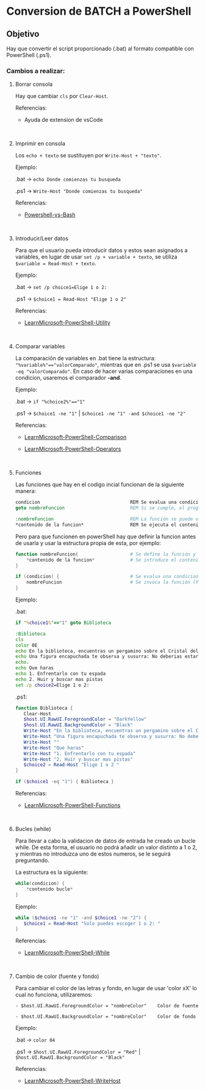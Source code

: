 # Conversion de BATCH a PowerShell

## Objetivo
Hay que convertir el script proporcionado (.bat) al formato compatible con PowerShell (.ps1). 

### Cambios a realizar:

1. Borrar consola
   
    Hay que cambiar `cls` por `Clear-Host`.

    Referencias: 
    - Ayuda de extension de vsCode

<br>

2. Imprimir en consola
   
   Los `echo + texto` se sustituyen por `Write-Host + "texto"`.

    Ejemplo:
    
    .bat -> `echo Donde comienzas tu busqueda` 

    .ps1 -> `Write-Host "Donde comienzas tu busqueda"`

    Referencias: 
    - [Powershell-vs-Bash](https://jesustorres.hashnode.dev/powershell-vs-bash-para-usuarios-de-linux?utm_source=chatgpt.com)

<br>

3. Introducir/Leer datos
   
   Para que el usuario pueda introducir datos y estos sean asignados a variables, en lugar de usar `set /p + variable + texto`, se utiliza `$variable = Read-Host + texto`.

    Ejemplo:
    
    .bat -> `set /p choice1=Elige 1 o 2: ` 

    .ps1 -> `$choice1 = Read-Host "Elige 1 o 2"`

    Referencias: 
    - [LearnMicrosoft-PowerShell-Utility](https://learn.microsoft.com/es-es/powershell/module/microsoft.powershell.utility/read-host?view=powershell-7.5)

<br>

4. Comparar variables
   
   La comparación de variables en .bat tiene la estructura: `"%variable%"=="valorComparado"`, mientras  que en .ps1 se usa `$variable -eq "valorComparado"`. En caso de hacer varias comparaciones en una condicion, usaremos el comparador **-and**.

    Ejemplo:
    
    .bat -> `if "%choice2%"=="1"` 

    .ps1 -> `$choice1 -ne "1"`  |  `$choice1 -ne "1" -and $choice1 -ne "2"`

    Referencias:
    - [LearnMicrosoft-PowerShell-Comparison](https://learn.microsoft.com/es-es/powershell/module/microsoft.powershell.core/about/about_comparison_operators?view=powershell-7.5)

    - [LearnMicrosoft-PowerShell-Operators](https://learn.microsoft.com/es-es/powershell/module/microsoft.powershell.core/about/about_operators?view=powershell-7.5)

<br>

5. Funciones
   
   Las funciones que hay en el codigo incial funcionan de la siguiente manera: 
    ``` bat                                     
    condicion                                 REM Se evalua una condicion (por ejemplo un if)         
    goto nombreFuncion                        REM Si se cumple, el programa se dirige a la funcion indicada  

    :nombreFuncion                            REM La función se puede usar/llamar antes de ser definida
    *contenido de la funcion*                 REM Se ejecuta el contenido de la función
    ``` 

    Pero para que funcionen en powerShell hay que definir la funcion antes de usarla y usar la estructura propia de esta, por ejemplo:
    ``` ps1
    function nombreFuncion{                   # Se define la función y su nombre    
        *contenido de la funcion*             # Se introduce el contenido de la función
    }

    if (condicion) {                          # Se evalua una condicion (por ejemplo un if) 
        nombreFuncion                         # Se invoca la función (Ya tiene que existir previamente)
    }
    ```

    Ejemplo:
    
    .bat:
     ``` bat
    if "%choice1%"=="1" goto Biblioteca

    :Biblioteca
    cls
    color 0E
    echo En la biblioteca, encuentras un pergamino sobre el Cristal del Alba y la Torre del Eco.  
    echo Una figura encapuchada te observa y susurra: No deberias estar aqui...
    echo.
    echo Que haras
    echo 1. Enfrentarlo con tu espada
    echo 2. Huir y buscar mas pistas
    set /p choice2=Elige 1 o 2: 
    ```
    
    .ps1:
     ``` ps1
    function Biblioteca {
        Clear-Host
        $host.UI.RawUI.ForegroundColor = "DarkYellow"
        $host.UI.RawUI.BackgroundColor = "Black"
        Write-Host "En la biblioteca, encuentras un pergamino sobre el Cristal del Alba y la Torre del Eco. " 
        Write-Host "Una figura encapuchada te observa y susurra: No deberias estar aqui..."
        Write-Host ""
        Write-Host "Que haras"
        Write-Host "1. Enfrentarlo con tu espada"
        Write-Host "2. Huir y buscar mas pistas"
        $choice2 = Read-Host "Elige 1 o 2 " 
    }

    if ($choice1 -eq "1") { Biblioteca }
    ```
    Referencias: 
    - [LearnMicrosoft-PowerShell-Functions](https://learn.microsoft.com/es-es/powershell/utility-modules/psscriptanalyzer/rules/usedeclaredvarsmorethanassignments?view=ps-modules)

<br>

6. Bucles (while)
   
   Para llevar a cabo la validacion de datos de entrada he creado un bucle while. De esta forma, el usuario no podrá añadir un valor distinto a 1 o 2, y mientras no introduzca uno de estos numeros, se le seguirá preguntando.

    La estructura es la siguiente:
    ``` ps1
    while(condicion) {
        *contenido bucle*
    }
    ```

    Ejemplo:
    
     ``` ps1
    while ($choice1 -ne "1" -and $choice1 -ne "2") {
        $choice1 = Read-Host "Solo puedes escoger 1 o 2: "  
    }
    ```
    
    Referencias: 
    - [LearnMicrosoft-PowerShell-While](https://learn.microsoft.com/es-es/powershell/module/microsoft.powershell.core/about/about_while?view=powershell-7.5)

<br>

7. Cambio de color (fuente y fondo)
   
   Para cambiar el color de las letras y fondo, en lugar de usar 'color xX' lo cual no funciona, utilizaremos: 

       - $host.UI.RawUI.ForegroundColor = "nombreColor"    Color de fuente

       - $host.UI.RawUI.BackgroundColor = "nombreColor"    Color de fondo

    Ejemplo:
    
    .bat -> `color 04` 

    .ps1 -> `$host.UI.RawUI.ForegroundColor = "Red"`  |  `$host.UI.RawUI.BackgroundColor = "Black"`

    Referencias: 
    - [LearnMicrosoft-PowerShell-WriteHost](https://learn.microsoft.com/es-es/powershell/module/microsoft.powershell.utility/write-host?view=powershell-7.5)

